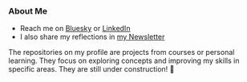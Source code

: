 ### About Me
* Reach me on [Bluesky](https://bsky.app/profile/ocollp.bsky.social) or [LinkedIn](https://www.linkedin.com/in/ocollp/)
* I also share my reflections in [my Newsletter](https://olgacoll.substack.com/)

The repositories on my profile are projects from courses or personal learning. They focus on exploring concepts and improving my skills in specific areas. They are still under construction! 🚧
